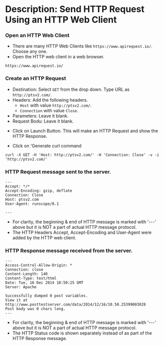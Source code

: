 # Description: Send HTTP Request Using an HTTP Web Client

### Open an HTTP Web Client
* There are many HTTP Web Clients like `https://www.apirequest.io/`. Choose any one.
* Open the HTTP web client in a web browser.
```
https://www.apirequest.io/
```

### Create an HTTP Request
* Destination: Select `GET` from the drop down. Type URL as `http://ptsv2.com/`.
* Headers: Add the following headers.
    - `Host` with value `http://ptsv2.com/`.
    - `Connection` with value `Close`.
* Parameters: Leave it blank.
* Request Bodu: Leave it blank.

- Click on Launch Button. This will make an HTTP Request and show the HTTP Response.
* Click on 'Generate curl command
```
curl -X GET -H 'Host: http://ptsv2.com/' -H 'Connection: Close' -v -i 'http://ptsv2.com/'
```

### HTTP Request message sent to the server.
```
---
Accept: */*
Accept-Encoding: gzip, deflate
Connection: Close
Host: ptsv2.com
User-Agent: runscope/0.1

---
```

* For clarity, the beginning & end of HTTP message is marked with '---' above but it is NOT a part of actual HTTP message protocol.
* The HTTP Headers Accept, Accept-Encoding and User-Agent were added by the HTTP web client.

### HTTP Response message received from the server.
```
---
Access-Control-Allow-Origin: *
Connection: close
Content-Length: 140
Content-Type: text/html
Date: Tue, 16 Dec 2014 18:50:25 GMT
Server: Apache

Successfully dumped 0 post variables.
View it at http://www.posttestserver.com/data/2014/12/16/10.50.25399003028
Post body was 0 chars long.
---
```
- For clarity, the beginning & end of HTTP message is marked with '---' above but it is NOT a part of actual HTTP message protocol.
- The HTTP Status code is shown separately instead of as part of the HTTP Response message.
